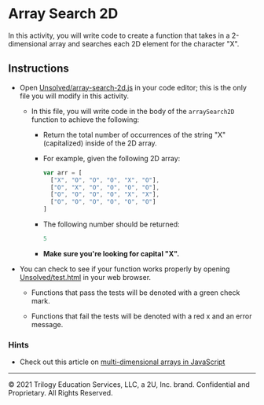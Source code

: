 # Array Search 2D

In this activity, you will write code to create a function that takes in a 2-dimensional array and searches each 2D element for the character "X".

## Instructions

* Open [Unsolved/array-search-2d.js](Unsolved/array-search-2d.js) in your code editor; this is the only file you will modify in this activity.

  * In this file, you will write code in the body of the `arraySearch2D` function to achieve the following:

    * Return the total number of occurrences of the string "X" (capitalized) inside of the 2D array.

    * For example, given the following 2D array:

      ```js
      var arr = [
        ["X", "O", "O", "O", "X", "O"],
        ["O", "X", "O", "O", "O", "O"],
        ["O", "O", "O", "O", "X", "X"],
        ["O", "O", "O", "O", "O", "O"]
      ]
      ```

    * The following number should be returned:

      ```js
      5
      ```

    * **Make sure you're looking for capital "X".**

* You can check to see if your function works properly by opening [Unsolved/test.html](Unsolved/test.html) in your web browser.

  * Functions that pass the tests will be denoted with a green check mark.

  * Functions that fail the tests will be denoted with a red x and an error message.

### Hints

* Check out this article on [multi-dimensional arrays in JavaScript](http://www.javascripttutorial.net/javascript-multidimensional-array/)

- - -
© 2021 Trilogy Education Services, LLC, a 2U, Inc. brand. Confidential and Proprietary. All Rights Reserved.

